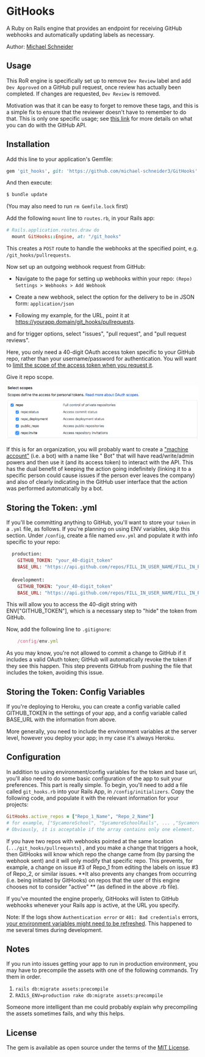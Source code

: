 # GitHooks
A Ruby on Rails engine that provides an endpoint for receiving GitHub webhooks and automatically updating labels as necessary.

Author: [Michael Schneider](http://www.michaelschneider.me)

## Usage
This RoR engine is specifically set up to remove `Dev Review` label and add `Dev Approved` on a GitHub pull request, once review has actually been completed. If changes are requested, `Dev Review` is removed. 

Motivation was that it can be easy to forget to remove these tags, and this is a simple fix to ensure that the reviewer doesn't have to remember to do that. This is only one specific usage; see [this link](https://developer.github.com/v3/activity/events/types) for more details on what you can do with the GitHub API.

## Installation
Add this line to your application's Gemfile:

```ruby
gem 'git_hooks', git: 'https://github.com/michael-schneider3/GitHooks'
```

And then execute:
```bash
$ bundle update
```

(You may also need to run `rm Gemfile.lock` first) 


Add the following `mount` line to `routes.rb`, in your Rails app:

```ruby
# Rails.application.routes.draw do
  mount GitHooks::Engine, at: "/git_hooks"
```

This creates a `POST` route to handle the webhooks at the specified point, e.g. `/git_hooks/pullrequests`.

Now set up an outgoing webhook request from GitHub:

  - Navigate to the page for setting up webhooks within your repo: `(Repo) Settings > Webhooks > Add Webhook` 

  - Create a new webhook, select the option for the delivery to be in JSON form: `application/json`
  
  - Following my example, for the URL, point it at https://yourapp.domain/git_hooks/pullrequests.
  
  and for trigger options, select "issues", "pull request", and "pull request reviews".

  
  Here, you only need a 40-digit OAuth access token specific to your GitHub repo, rather than your username/password for authentication. You will want to [limit the scope of the access token when you request it](https://developer.github.com/apps/building-oauth-apps/understanding-scopes-for-oauth-apps/). 
  
  Give it repo scope.
  
  ![Screencap of options](/pat-scope.png)

  If this is for an organization, you will probably want to create a ["machine account"](https://developer.github.com/v3/guides/managing-deploy-keys/) (i.e. a bot) with a name like "<Company Name> Bot" that will have read/write/admin powers and then use it (and its access token) to interact with the API. This has the dual benefit of keeping the action going indefinitely (linking it to a specific person could cause issues if the person ever leaves the company) and also of clearly indicating in the GitHub user interface that the action was performed automatically by a bot.


## Storing the Token: .yml
  If you'll be committing anything to GitHub, you'll want to store your `token` in a `.yml` file, as follows. If you're planning on using ENV variables, skip this section.
    Under `/config`, create a file named `env.yml` and populate it with info specific to your repo:



  ```ruby 
    production:
      GITHUB_TOKEN: "your_40-digit_token"
      BASE_URL: "https://api.github.com/repos/FILL_IN_USER_NAME/FILL_IN_REPO_NAME/issues"

    development:
      GITHUB_TOKEN: "your_40-digit_token"
      BASE_URL: "https://api.github.com/repos/FILL_IN_USER_NAME/FILL_IN_REPO_NAME/issues"
  ```
  This will allow you to access the 40-digit string with ENV["GITHUB_TOKEN"], which is a necessary step to "hide" the token from GitHub.

  Now, add the following line to `.gitignore`:
  ```ruby
      /config/env.yml
  ```
  As you may know, you're not allowed to commit a change to GitHub if it includes a valid OAuth token; GitHub will automatically revoke the token if they see this happen. This step prevents GitHub from pushing the file that includes the token, avoiding this issue.


## Storing the Token: Config Variables
  If you're deploying to Heroku, you can create a config variable called GITHUB_TOKEN in the settings of your app, and a config variable called BASE_URL with the information from above.

  More generally, you need to include the environment variables at the server level, however you deploy your app; in my case it's always Heroku.


## Configuration

In addition to using environment/config variables for the token and base uri, you'll also need to do some basic configuration of the app to suit your preferences. This part is really simple. To begin, you'll need to add a file called `git_hooks.rb` into your Rails App, in `/config/initializers`. Copy the following code, and populate it with the relevant information for your projects:

```ruby
GitHooks.active_repos = ["Repo_1_Name", "Repo_2_Name"]
# for example, ["SycamoreSchool", "SycamoreSchoolRails", ... ,"SycamoreCampus"]
# Obviously, it is acceptable if the array contains only one element.
```

If you have two repos with webhooks pointed at the same location (`.../git_hooks/pullrequests`) , and you make a change that triggers a hook, then GitHooks will know which repo the change came from (by parsing the webhook sent) and it will only modify that specific repo. This prevents, for example, a change on issue #3 of Repo_1 from editing the labels on issue #3 of Repo_2, or similar issues. **It also prevents any changes from occurring (i.e. being initiated by GitHooks) on repos that the user of this engine chooses not to consider "active" ** (as defined in the above .rb file).

If you've mounted the engine properly, GitHooks will listen to GitHub webhooks whenever your Rails app is active, at the URL you specify.

  Note: If the logs show `Authentication error` or `401: Bad credentials` errors, [your environment variables might need to be refreshed](https://stackoverflow.com/questions/29289833/environment-variables-cached-in-rails-config). This happened to me several times during development.


## Notes

If you run into issues getting your app to run in production environment, you may have to precompile the assets with one of the following commands. Try them in order.
1) `rails db:migrate assets:precompile`
2) `RAILS_ENV=production rake db:migrate assets:precompile`

Someone more intelligent than me could probably explain why precompiling the assets sometimes fails, and why this helps.

## License
The gem is available as open source under the terms of the [MIT License](https://opensource.org/licenses/MIT).
